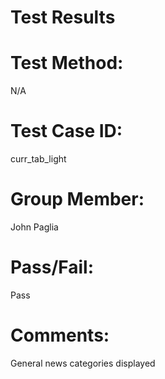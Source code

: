 # Test Results

# Test Method:
N/A

# Test Case ID:
curr_tab_light

# Group Member:
John Paglia

# Pass/Fail:
Pass

# Comments:
General news categories displayed